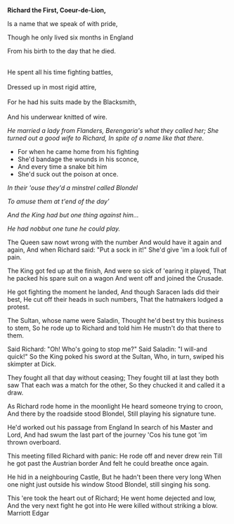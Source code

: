 **Richard the First, Coeur-de-Lion,**

Is a name that we speak of with pride,

Though he only lived six months in England

From his birth to the day that he died. 

<br>He spent all his time fighting battles,<br> 
<br>Dressed up in most rigid attire,<br>
<br>For he had his suits made by the Blacksmith,<br>
<br>And his underwear knitted of wire.<br>

*He married a lady from Flanders,* 
*Berengaria's what they called her;* 
*She turned out a good wife to Richard,*
*In spite of a name like that there.* 

* For when he came home from his fighting 
* She'd bandage the wounds in his sconce, 
* And every time a snake bit him 
* She'd suck out the poison at once. 

*In their 'ouse they'd a minstrel called Blondel*

*To amuse them at t'end of the day'*

*And the King had but one thing against him...*

*He had nobbut one tune he could play.* 

The Queen saw nowt wrong with the number 
And would have it again and again, 
And when Richard said: "Put a sock in it!" 
She'd give 'im a look full of pain. 

The King got fed up at the finish, 
And were so sick of 'earing it played, 
That he packed his spare suit on a wagon 
And went off and joined the Crusade.

He got fighting the moment he landed,
And though Saracen lads did their best, 
He cut off their heads in such numbers, 
That the hatmakers lodged a protest. 

The Sultan, whose name were Saladin, 
Thought he'd best try this business to stem,
So he rode up to Richard and told him 
He mustn't do that there to them. 

Said Richard: "Oh! Who's going to stop me?" 
Said Saladin: "I will-and quick!" 
So the King poked his sword at the Sultan, 
Who, in turn, swiped his skimpter at Dick. 

They fought all that day without ceasing; 
They fought till at last they both saw 
That each was a match for the other, 
So they chucked it and called it a draw. 

As Richard rode home in the moonlight 
He heard someone trying to croon, 
And there by the roadside stood Blondel, 
Still playing his signature tune. 

He'd worked out his passage from England 
In search of his Master and Lord, 
And had swum the last part of the journey 
'Cos his tune got 'im thrown overboard. 

This meeting filled Richard with panic: 
He rode off and never drew rein 
Till he got past the Austrian border 
And felt he could breathe once again. 

He hid in a neighbouring Castle,
But he hadn't been there very long 
When one night just outside his window 
Stood Blondel, still singing his song. 

This 'ere took the heart out of Richard;
He went home dejected and low, 
And the very next fight he got into 
He were killed without striking a blow. 
Marriott Edgar
